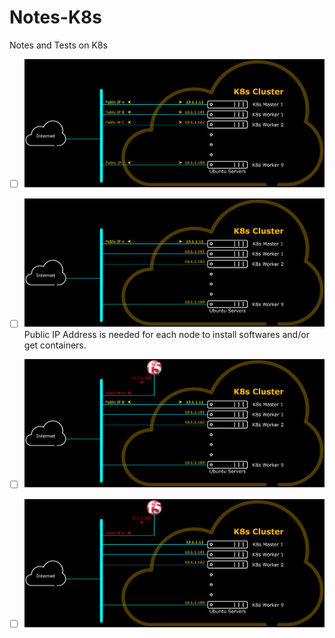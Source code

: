 # Notes-K8s
Notes and Tests on K8s



- [ ] ![K8s Cluster Logical Diagram - with Public IP for each Node](Figures/K8sClusterLogicalDiagramAllIP.png)

- [ ] ![K8s Cluster Logical Diagram - with Public IP only for Master Node](Figures/K8sClusterLogicalDiagramMasterIP.png)
Public IP Address is needed for each node to install softwares and/or get containers.

- [ ] ![K8s Cluster Logical Diagram - with Public IP for Master Node and Big-IP 1-NIC](Figures/K8sClusterLogicalDiagramMasterBigIPOneNIC.png)

- [ ] ![K8s Cluster Logical Diagram - with Public IP for Big-IP 1-NIC](Figures/K8sClusterLogicalDiagramBigIPOneNIC.png)
